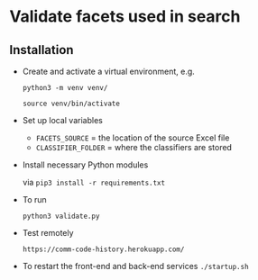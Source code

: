 # Validate facets used in search

## Installation

- Create and activate a virtual environment, e.g.

  `python3 -m venv venv/`

  `source venv/bin/activate`

- Set up local variables

  - `FACETS_SOURCE` = the location of the source Excel file
  - `CLASSIFIER_FOLDER` = where the classifiers are stored

- Install necessary Python modules 

  via `pip3 install -r requirements.txt`
  
- To run

  `python3 validate.py`


- Test remotely

  `https://comm-code-history.herokuapp.com/`


- To restart the front-end and back-end services
  `./startup.sh`
